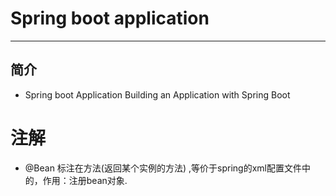 #   Spring boot application

------
##  简介
- Spring boot Application Building an Application with Spring Boot

# 注解
- @Bean 标注在方法(返回某个实例的方法) ,等价于spring的xml配置文件中的<bean>，作用：注册bean对象.
